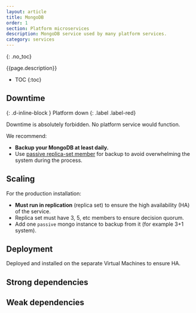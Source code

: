 ```yaml
---
layout: article
title: MongoDB
order: 1
section: Platform microservices
description: MongoDB service used by many platform services.
category: services
---
```


{: .no_toc}

{{page.description}}

- TOC
{:toc}

## Downtime
{: .d-inline-block }
Platform down
{: .label .label-red}

Downtime is absolutely forbidden. No platform service would function.

We recommend:
*   **Backup your MongoDB at least daily.**
*   Use [passive replica-set member](#scaling) for backup to avoid overwhelming the system during the process.

## Scaling

For the production installation:

*   **Must run in replication** (replica set) to ensure the high availability (HA) of the service.
*   Replica set must have 3, 5, etc members to ensure decision quorum.
*   Add one `passive` mongo instance to backup from it (for example 3+1 system).

## Deployment

Deployed and installed on the separate Virtual Machines to ensure HA.


## Strong dependencies


## Weak dependencies
